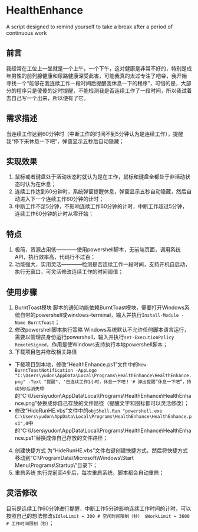 # HealthEnhance
A script designed to remind yourself to take a break after a period of continuous work
## 前言
我经常在工位上一坐就是一个上午，一个下午，这对健康是非常不好的，特别是成年男性的前列腺健康和尿路健康深受此害，可能我真的太过专注了吧😁，我开始寻找一个“能够在我连续工作一段时间后提醒我休息一下的程序”，可惜的是，大部分的程序只是傻傻的定时提醒，不能检测我是否连续工作了一段时间，所以我试着去自己写一个出来，所以便有了它。

## 需求描述
当连续工作达到60分钟时（中断工作的时间不到5分钟认为是连续工作），提醒我“停下来休息一下吧”，弹窗显示五秒后自动隐藏；

## 实现效果
1. 鼠标或者键盘处于活动状态时就认为是在工作，鼠标和键盘全都处于非活动状态时认为在休息；
2. 连续工作达到60分钟时，系统弹窗提醒休息，弹窗显示五秒自动隐藏，然后自动进入下一个连续工作60分钟的计时；
3. 中断工作不足5分钟，不影响连续工作60分钟的计时，中断工作超过5分钟，连续工作60分钟的计时从零开始；

## 特点
1. 极简，资源占用低————使用powershell脚本，无前端页面，调用系统API，执行效率高，代码行不过百；
2. 功能强大，实用灵活————检测是否连续工作一段时间，支持开机自启动，执行无窗口，可灵活修改连续工作的时间阈值；

## 使用步骤
1. BurntToast模块
脚本的通知功能依赖BurntToast模块，需要打开Windows系统自带的powershell或windows-terminal，输入并执行`Install-Module -Name BurntToast`；
2. 修改powershell脚本执行策略
Windows系统默认不允许任何脚本语言运行，需要以管理员身份运行powershell，输入并执行`set-ExecutionPolicy RemoteSigned`，作用是使Windows支持执行本地powershell脚本；
3. 下载项目包并修改相关路径 
* 下载项目到本地，修改“HealthEnhance.ps1”文件中的`New-BurntToastNotification -AppLogo "C:\Users\yudon\AppData\Local\Programs\HealthEnhance\HealthEnhance.png" -Text "提醒", '已连续工作1小时，休息一下吧！'# 弹出提醒“休息一下吧”，持续5秒后消失`中的“C:\Users\yudon\AppData\Local\Programs\HealthEnhance\HealthEnhance.png”替换成你自己存放的文件路径（提醒文字和图标都可以灵活修改）；
* 修改“HideRunHE.vbs”文件中的`objShell.Run "powershell.exe C:\Users\yudon\AppData\Local\Programs\HealthEnhance\HealthEnhance.ps1",0`中的“C:\Users\yudon\AppData\Local\Programs\HealthEnhance\HealthEnhance.ps1”替换成你自己存放的文件路径；
4. 创建快捷方式
为“HideRunHE.vbs”文件右键创建快捷方式，然后将快捷方式移动到“C:\ProgramData\Microsoft\Windows\Start Menu\Programs\Startup\”目录下；
5. 重启系统
执行完前面4步后，每次重启系统，脚本都会自动重启；

## 灵活修改
目前是连续工作60分钟进行提醒，中断工作5分钟影响连续工作时间的计时，可以按照自己的想法修改`$IdleLimit = 300 # 空闲时间限制（秒）
$WorkLimit = 3600 # 工作时间限制（秒）`；
